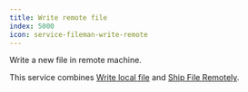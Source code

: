 ```yaml
---
title: Write remote file
index: 5000
icon: service-fileman-write-remote
---
```


Write a new file in remote machine.

This service combines [Write local file](/ee/palette/job/write-local-file) and [Ship File
Remotely](/ee/palette/job/ship-file).
